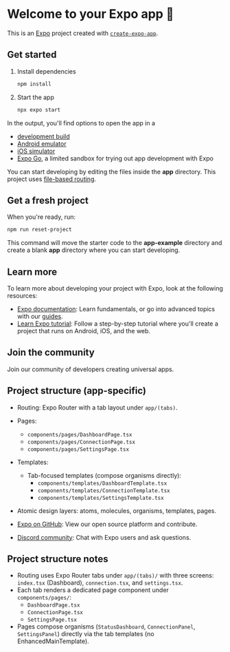 # Welcome to your Expo app 👋

This is an [Expo](https://expo.dev) project created with [`create-expo-app`](https://www.npmjs.com/package/create-expo-app).

## Get started

1. Install dependencies

   ```bash
   npm install
   ```

2. Start the app

   ```bash
   npx expo start
   ```

In the output, you'll find options to open the app in a

- [development build](https://docs.expo.dev/develop/development-builds/introduction/)
- [Android emulator](https://docs.expo.dev/workflow/android-studio-emulator/)
- [iOS simulator](https://docs.expo.dev/workflow/ios-simulator/)
- [Expo Go](https://expo.dev/go), a limited sandbox for trying out app development with Expo

You can start developing by editing the files inside the **app** directory. This project uses [file-based routing](https://docs.expo.dev/router/introduction).

## Get a fresh project

When you're ready, run:

```bash
npm run reset-project
```

This command will move the starter code to the **app-example** directory and create a blank **app** directory where you can start developing.

## Learn more

To learn more about developing your project with Expo, look at the following resources:

- [Expo documentation](https://docs.expo.dev/): Learn fundamentals, or go into advanced topics with our [guides](https://docs.expo.dev/guides).
- [Learn Expo tutorial](https://docs.expo.dev/tutorial/introduction/): Follow a step-by-step tutorial where you'll create a project that runs on Android, iOS, and the web.

## Join the community

Join our community of developers creating universal apps.

## Project structure (app-specific)

- Routing: Expo Router with a tab layout under `app/(tabs)`.
- Pages:
  - `components/pages/DashboardPage.tsx`
  - `components/pages/ConnectionPage.tsx`
  - `components/pages/SettingsPage.tsx`
- Templates:
  - Tab-focused templates (compose organisms directly):
    - `components/templates/DashboardTemplate.tsx`
    - `components/templates/ConnectionTemplate.tsx`
    - `components/templates/SettingsTemplate.tsx`
- Atomic design layers: atoms, molecules, organisms, templates, pages.

- [Expo on GitHub](https://github.com/expo/expo): View our open source platform and contribute.
- [Discord community](https://chat.expo.dev): Chat with Expo users and ask questions.

## Project structure notes

- Routing uses Expo Router tabs under `app/(tabs)/` with three screens: `index.tsx` (Dashboard), `connection.tsx`, and `settings.tsx`.
- Each tab renders a dedicated page component under `components/pages/`:
  - `DashboardPage.tsx`
  - `ConnectionPage.tsx`
  - `SettingsPage.tsx`
- Pages compose organisms (`StatusDashboard`, `ConnectionPanel`, `SettingsPanel`) directly via the tab templates (no EnhancedMainTemplate).
